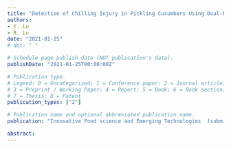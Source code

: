 ```yaml
---
title: "Detection of Chilling Injury in Pickling Cucumbers Using Dual-band Chlorophyll Fluorescence Imaging"
authors: 
- Y. Lu
- R. Lu
date: "2021-01-25"
# doi: " "

# Schedule page publish date (NOT publication's date).
publishDate: "2021-01-25T00:00:00Z"

# Publication type.
# Legend: 0 = Uncategorized; 1 = Conference paper; 2 = Journal article;
# 3 = Preprint / Working Paper; 4 = Report; 5 = Book; 6 = Book section;
# 7 = Thesis; 8 = Patent
publication_types: ["2"]

# Publication name and optional abbreviated publication name.
publication: "Innovative Food science and Emerging Technologies  (submitted to journal)"

abstract: 
---
```

